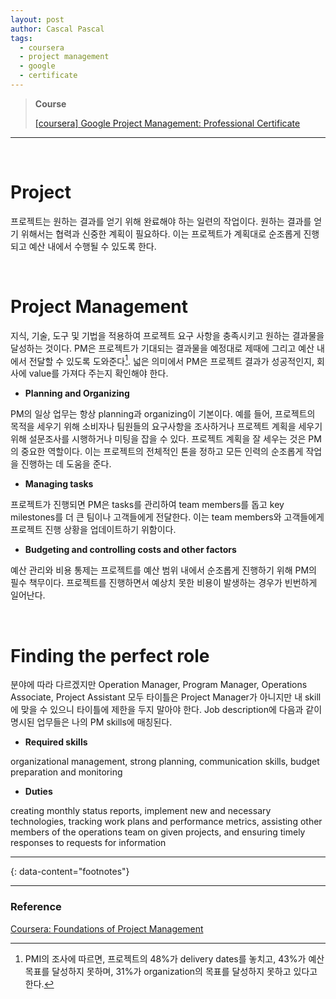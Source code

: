 ```yaml
---
layout: post
author: Cascal Pascal
tags:
  - coursera
  - project management
  - google
  - certificate
---
```


>**Course**
>
>[[coursera] Google Project Management: Professional Certificate](https://cascalpascal.github.io/coursera-google-project-management-professional-certificate)


---

<br>

# Project

프로젝트는 원하는 결과를 얻기 위해 완료해야 하는 일련의 작업이다. 
원하는 결과를 얻기 위해서는 협력과 신중한 계획이 필요하다. 
이는 프로젝트가 계획대로 순조롭게 진행되고 예산 내에서 수행될 수 있도록 한다.

<br>

# Project Management

지식, 기술, 도구 및 기법을 적용하여 프로젝트 요구 사항을 충족시키고 원하는 결과물을 달성하는 것이다. 
PM은 프로젝트가 기대되는 결과물을 예정대로 제때에 그리고 예산 내에서 전달할 수 있도록 도와준다[^1]. 
넓은 의미에서 PM은 프로젝트 결과가 성공적인지, 회사에 value를 가져다 주는지 확인해야 한다.

- **Planning and Organizing**

PM의 일상 업무는 항상 planning과 organizing이 기본이다. 
예를 들어, 프로젝트의 목적을 세우기 위해 소비자나 팀원들의 요구사항을 조사하거나 프로젝트 계획을 세우기 위해 설문조사를 시행하거나 미팅을 잡을 수 있다. 
프로젝트 계획을 잘 세우는 것은 PM의 중요한 역할이다. 
이는 프로젝트의 전체적인 톤을 정하고 모든 인력의 순조롭게 작업을 진행하는 데 도움을 준다.

- **Managing tasks**

프로젝트가 진행되면 PM은 tasks를 관리하여 team members를 돕고 key milestones를 더 큰 팀이나 고객들에게 전달한다. 
이는 team members와 고객들에게 프로젝트 진행 상황을 업데이트하기 위함이다.

- **Budgeting and controlling costs and other factors**

예산 관리와 비용 통제는 프로젝트를 예산 범위 내에서 순조롭게 진행하기 위해 PM의 필수 책무이다. 
프로젝트를 진행하면서 예상치 못한 비용이 발생하는 경우가 빈번하게 일어난다.

<br>

# Finding the perfect role

분야에 따라 다르겠지만 Operation Manager, Program Manager, Operations Associate, Project Assistant 모두 타이틀은 Project Manager가 아니지만 내 skill에 맞을 수 있으니 타이틀에 제한을 두지 말아야 한다. 
Job description에 다음과 같이 명시된 업무들은 나의 PM skills에 매칭된다.

- **Required skills**

organizational management, strong planning, communication skills, budget preparation and monitoring

- **Duties**

creating monthly status reports, implement new and necessary technologies, tracking work plans and performance metrics, assisting other members of the operations team on given projects, and ensuring timely responses to requests for information

---

{: data-content="footnotes"}

[^1]: PMI의 조사에 따르면, 프로젝트의 48%가 delivery dates를 놓치고, 43%가 예산 목표를 달성하지 못하며, 31%가 organization의 목표를 달성하지 못하고 있다고 한다.


---

### Reference

[Coursera: Foundations of Project Management](https://www.coursera.org/learn/project-management-foundations)